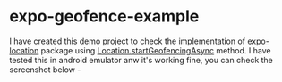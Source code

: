 # expo-geofence-example

I have created this demo project to check the implementation of [expo-location](https://docs.expo.dev/versions/latest/sdk/location/) package using [Location.startGeofencingAsync](https://docs.expo.dev/versions/latest/sdk/location/#locationstartgeofencingasynctaskname-regions) method. I have tested this in android emulator anw it's working fine, you can check the screenshot below -

